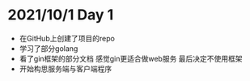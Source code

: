 # 2021/10/1 Day 1

- 在GitHub上创建了项目的repo
- 学习了部分golang
- 看了gin框架的部分文档 感觉gin更适合做web服务 最后决定不使用框架
- 开始构思服务端与客户端程序
